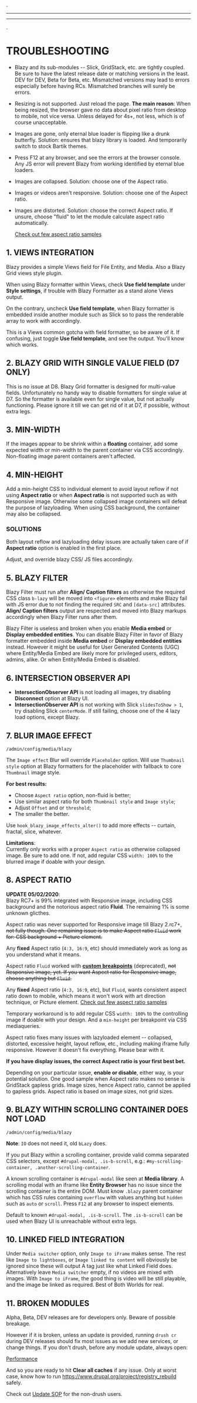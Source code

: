.
***
***
.
# <a name="troubleshooting"></a>TROUBLESHOOTING
* Blazy and its sub-modules -- Slick, GridStack, etc. are tightly coupled.
  Be sure to have the latest release date or matching versions in the least.
  DEV for DEV, Beta for Beta, etc. Mismatched versions may lead to errors
  especially before having RCs. Mismatched branches will surely be errors.
* Resizing is not supported. Just reload the page. **The main reason**:
  When being resized, the browser gave no data about pixel ratio from desktop
  to mobile, not vice versa. Unless delayed for 4s+, not less, which is of
  course unacceptable.
* Images are gone, only eternal blue loader is flipping like a drunk butterfly.
  Solution: ensures that blazy library is loaded. And temporarily switch to
  stock Bartik themes.
* Press F12 at any browser, and see the errors at the browser console. Any JS
  error will prevent Blazy from working identified by eternal blue loaders.
* Images are collapsed. Solution: choose one of the Aspect ratio.
* Images or videos aren't responsive. Solution: choose one of the Aspect ratio.
* Images are distorted. Solution: choose the correct Aspect ratio. If unsure,
  choose "fluid" to let the module calculate aspect ratio automatically.

  [Check out few aspect ratio samples](https://cgit.drupalcode.org/blazy/tree/docs/ASPECT_RATIO.md)



## 1. VIEWS INTEGRATION
Blazy provides a simple Views field for File Entity, and Media. Also a Blazy
Grid views style plugin.

When using Blazy formatter within Views, check **Use field template** under
**Style settings**, if trouble with Blazy Formatter as a stand alone Views
output.

On the contrary, uncheck **Use field template**, when Blazy formatter
is embedded inside another module such as Slick so to pass the renderable
array to work with accordingly.

This is a Views common gotcha with field formatter, so be aware of it.
If confusing, just toggle **Use field template**, and see the output. You'll
know which works.


## 2. BLAZY GRID WITH SINGLE VALUE FIELD (D7 ONLY)
This is no issue at D8. Blazy Grid formatter is designed for multi-value fields.
Unfortunately no handy way to disable formatters for single value at D7. So
the formatter is available even for single value, but not actually
functioning. Please ignore it till we can get rid of it at D7, if possible,
without extra legs.

## 3. MIN-WIDTH
If the images appear to be shrink within a **floating** container, add
some expected width or min-width to the parent container via CSS accordingly.
Non-floating image parent containers aren't affected.

## 4. MIN-HEIGHT
Add a min-height CSS to individual element to avoid layout reflow if not using
**Aspect ratio** or when **Aspect ratio** is not supported such as with
Responsive image. Otherwise some collapsed image containers will defeat the
purpose of lazyloading. When using CSS background, the container may also be
collapsed.

### SOLUTIONS
Both layout reflow and lazyloading delay issues are actually taken care of
if **Aspect ratio** option is enabled in the first place.

Adjust, and override blazy CSS/ JS files accordingly.

## 5. BLAZY FILTER
Blazy Filter must run after **Align/ Caption filters** as otherwise the required
CSS class `b-lazy` will be moved into `<figure>` elements and make Blazy fail
with JS error due to not finding the required `SRC` and `[data-src]` attributes.
**Align/ Caption filters** output are respected and moved into Blazy markups
accordingly when Blazy Filter runs after them.

Blazy Filter is useless and broken when you enable **Media embed** or
**Display embedded entities**. You can disable Blazy Filter in favor of Blazy
formatter embedded inside **Media embed** or **Display embedded entities**
instead. However it might be useful for User Generated Contents (UGC) where
Entity/Media Embed are likely more for privileged users, editors, admins, alike.
Or when Entity/Media Embed is disabled.

## 6. INTERSECTION OBSERVER API
* **IntersectionObserver API** is not loading all images, try disabling
  **Disconnect** option at Blazy UI.
* **IntersectionObserver API** is not working with Slick `slidesToShow > 1`, try
  disabling Slick `centerMode`. If still failing, choose one of the 4 lazy
  load options, except Blazy.

## 7. BLUR IMAGE EFFECT
`/admin/config/media/blazy`

The `Image effect` Blur will override `Placeholder` option.
Will use `Thumbnail style` option at Blazy formatters for the placeholder with
fallback to core `Thumbnail` image style.

**For best results:**

* Choose `Aspect ratio` option, non-fluid is better;
* Use similar aspect ratio for both `Thumbnail style` and `Image style`;
* Adjust `Offset` and or `threshold`;
* The smaller the better.

Use `hook_blazy_image_effects_alter()` to add more effects -- curtain, fractal,
slice, whatever.

**Limitations**:  
Currently only works with a proper `Aspect ratio` as otherwise collapsed image.
Be sure to add one. If not, add regular CSS `width: 100%` to the blurred
image if doable with your design.

## 8. ASPECT RATIO
**UPDATE 05/02/2020**:   
Blazy RC7+ is 99% integrated with Responsive image, including
CSS background and the notorious aspect ratio **Fluid**. The remaining 1% is
some unknown glicthes.

Aspect ratio was never supported for Responsive image till Blazy 2.rc7+, <s>not
fully though. One remaining issue is to make Aspect ratio `Fluid` work for:
CSS background + Picture element.</s>

Any **fixed** Aspect ratio (`4:3, 16:9`, etc) should immediately work as long as
you understand what it means.

Aspect ratio `Fluid` worked with
[**custom breakpoints**](https://www.drupal.org/node/3105243) (deprecated),
<s>not Responsive image, yet. If you want Aspect ratio for Responsive image,
choose anything but `Fluid`.</s>

Any **fixed** Aspect ratio (`4:3, 16:9`, etc), but `Fluid`, wants consistent
aspect ratio down to mobile, which means it won't work with art direction
technique, or Picture element. [Check out few aspect ratio samples](https://cgit.drupalcode.org/blazy/tree/docs/ASPECT_RATIO.md)

Temporary workaround is to add regular CSS `width: 100%` to the controlling
image if doable with your design. And a `min-height` per breakpoint via CSS
mediaqueries.

Aspect ratio fixes many issues with lazyloaded element -- collapsed, distorted,
excessive height, layout reflow, etc., including making iframe fully responsive.
However it doesn't fix everything. Please bear with it.

**If you have display issues, the correct Aspect ratio is your first best bet.**

Depending on your particular issue, **enable or disable**, either way, is your
potential solution. One good sample when Aspect ratio makes no sense is
GridStack gapless grids. Image sizes, hence Aspect ratio, cannot be applied
to gapless grids. Aspect ratio is based on image sizes, not grid sizes.


## 9. BLAZY WITHIN SCROLLING CONTAINER DOES NOT LOAD
`/admin/config/media/blazy`

**Note**: `IO` does not need it, old `bLazy` does.

If you put Blazy within a scrolling container, provide valid comma separated CSS
selectors, except `#drupal-modal, .is-b-scroll`, e.g.: `#my-scrolling-container,
.another-scrolling-container`.

A known scrolling container is `#drupal-modal` like seen at **Media library**.
A scrolling modal with an iframe like **Entity Browser** has no issue since the
scrolling container is the entire DOM. Must know `.blazy` parent container which
has CSS rules containing `overflow` with values anything but `hidden` such as
`auto` or `scroll`. Press `F12` at any browser to inspect elements.

Default to known `#drupal-modal, .is-b-scroll`.
The `.is-b-scroll` can be used when Blazy UI is unreachable without extra legs.

## 10. LINKED FIELD INTEGRATION
Under `Media switcher` option, only `Image to iFrame` makes sense. The rest like
`Image to lightboxes`, or `Image linked to content` will obviously be ignored
since these will output A tag just like what Linked Field does.
Alternatively leave `Media switcher` empty, if no videos are mixed with images.
With `Image to iFrame`, the good thing is video will be still playable, and the
image be linked as required. Best of Both Worlds for real.

## 11. BROKEN MODULES
Alpha, Beta, DEV releases are for developers only. Beware of possible breakage.

However if it is broken, unless an update is provided, running `drush cr` during
DEV releases should fix most issues as we add new services, or change things.
If you don't drush, before any module update, always open:

[Performance](/admin/config/development/performance)

And so you are ready to hit **Clear all caches** if any issue.
Only at worst case, know how to run
https://www.drupal.org/project/registry_rebuild safely.

Check out [Update SOP](#updating) for the non-drush users.

